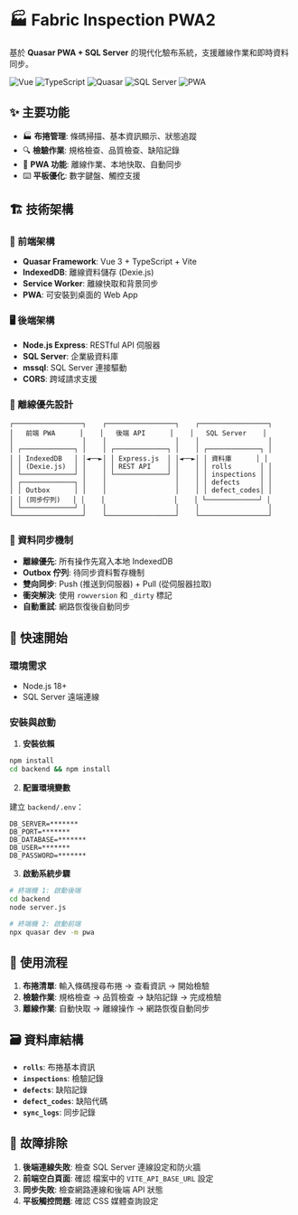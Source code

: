 # 🏭 Fabric Inspection PWA2

基於 **Quasar PWA + SQL Server** 的現代化驗布系統，支援離線作業和即時資料同步。

![Vue](https://img.shields.io/badge/Vue-3.x-4FC08D?style=flat&logo=vue.js)
![TypeScript](https://img.shields.io/badge/TypeScript-5.x-3178C6?style=flat&logo=typescript)
![Quasar](https://img.shields.io/badge/Quasar-2.x-1976D2?style=flat&logo=quasar)
![SQL Server](https://img.shields.io/badge/SQL_Server-Microsoft-CC2927?style=flat&logo=microsoft-sql-server)
![PWA](https://img.shields.io/badge/PWA-Ready-5A0FC8?style=flat&logo=pwa)

## ✨ 主要功能

- 🏭 **布捲管理**: 條碼掃描、基本資訊顯示、狀態追蹤
- 🔍 **檢驗作業**: 規格檢查、品質檢查、缺陷記錄
- 📱 **PWA 功能**: 離線作業、本地快取、自動同步
- ⌨️ **平板優化**: 數字鍵盤、觸控支援

## 🏗️ 技術架構

### 📱 前端架構
- **Quasar Framework**: Vue 3 + TypeScript + Vite
- **IndexedDB**: 離線資料儲存 (Dexie.js)
- **Service Worker**: 離線快取和背景同步
- **PWA**: 可安裝到桌面的 Web App

### 🖥️ 後端架構
- **Node.js Express**: RESTful API 伺服器
- **SQL Server**: 企業級資料庫
- **mssql**: SQL Server 連接驅動
- **CORS**: 跨域請求支援

### 🔄 離線優先設計
```
┌─────────────────┐    ┌─────────────────┐    ┌─────────────────┐
│   前端 PWA      │    │   後端 API      │    │   SQL Server    │
│                 │    │                 │    │                 │
│ ┌─────────────┐ │    │ ┌─────────────┐ │    │ ┌─────────────┐ │
│ │ IndexedDB   │ │◄──►│ │ Express.js  │ │◄──►│ │ 資料庫      │ │
│ │ (Dexie.js)  │ │    │ │ REST API    │ │    │ │ rolls       │ │
│ └─────────────┘ │    │ └─────────────┘ │    │ │ inspections │ │
│ ┌─────────────┐ │    │                 │    │ │ defects     │ │
│ │ Outbox      │ │    │                 │    │ │ defect_codes│ │
│ │ (同步佇列)   │ │    │                 │    │ └─────────────┘ │
│ └─────────────┘ │    │                 │    │                 │
└─────────────────┘    └─────────────────┘    └─────────────────┘
```

### 💾 資料同步機制
- **離線優先**: 所有操作先寫入本地 IndexedDB
- **Outbox 佇列**: 待同步資料暫存機制
- **雙向同步**: Push (推送到伺服器) + Pull (從伺服器拉取)
- **衝突解決**: 使用 `rowversion` 和 `_dirty` 標記
- **自動重試**: 網路恢復後自動同步

## 🚀 快速開始

### 環境需求
- Node.js 18+
- SQL Server 遠端連線

### 安裝與啟動

1. **安裝依賴**
```bash
npm install
cd backend && npm install
```

2. **配置環境變數**

建立 `backend/.env`：
```env
DB_SERVER=*******
DB_PORT=*******
DB_DATABASE=*******
DB_USER=*******
DB_PASSWORD=*******
```

3. **啟動系統步驟**

```bash
# 終端機 1: 啟動後端
cd backend
node server.js

# 終端機 2: 啟動前端
npx quasar dev -m pwa
```

## 📖 使用流程

1. **布捲清單**: 輸入條碼搜尋布捲 → 查看資訊 → 開始檢驗
2. **檢驗作業**: 規格檢查 → 品質檢查 → 缺陷記錄 → 完成檢驗
3. **離線作業**: 自動快取 → 離線操作 → 網路恢復自動同步

## 🗃️ 資料庫結構

- **`rolls`**: 布捲基本資訊
- **`inspections`**: 檢驗記錄
- **`defects`**: 缺陷記錄
- **`defect_codes`**: 缺陷代碼
- **`sync_logs`**: 同步記錄

## 🔧 故障排除

1. **後端連線失敗**: 檢查 SQL Server 連線設定和防火牆
2. **前端空白頁面**: 確認 檔案中的 `VITE_API_BASE_URL` 設定
3. **同步失敗**: 檢查網路連線和後端 API 狀態
4. **平板觸控問題**: 確認 CSS 媒體查詢設定

